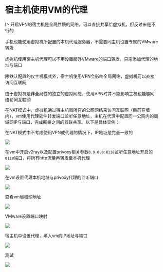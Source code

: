 # 宿主机使用VM的代理


!> 开启VPN的宿主机是全局性质的网络，可以直接共享给虚拟机，但反过来是不行的<br><br>
手机也能使用虚拟机所配置的本机代理服务器，不需要同主机设置专属的VMware转发<br><br>
虚拟机使用宿主机代理可以不用设置额外VMware的端口转发，只需添加代理的地址与端口<br><br>
除默认配置的仅主机模式外，宿主机使用VPN会影响全局网络，虚拟机可以直接访问互联网<br><br>
由于虚拟机是非全局性的独立的虚拟网络，使用VPN时并不能影响主机也能够网络访问互联网<br>

在NAT模式中，虚拟机通过宿主机器所在的公网网络来访问互联网（目前在墙内），vm使用代理软件转发端口监听任意地址，主机在代理中配置同一公网内的局域网IP与端口，完成网络之间的互联共享。以下是具体实例：

在NAT模式中不考虑使用VPN或代理的情况下，IP地址是完全一致的

![](https://raw.githubusercontent.com/loremwalker/fq-book/master/docs/images/2018-05-13_005931.png)

在vm中开启v2ray以及配置privoxy相关参数`0.0.0.0:8118`监听任意地址开启的`8118`端口，将所有http流量再转发至本机代理

![](https://raw.githubusercontent.com/loremwalker/fq-book/master/docs/images/2018-05-12_065612.png)

在vm设置代理本机地址与privoxy代理的监听端口

![](https://raw.githubusercontent.com/loremwalker/fq-book/master/docs/images/2018-05-13_013525.png)

查看vm局域网地址

![](https://raw.githubusercontent.com/loremwalker/fq-book/master/docs/images/2018-05-13_014622.png)

VMware设置端口映射

![](https://raw.githubusercontent.com/loremwalker/fq-book/master/docs/images/2018-05-13_015340%20%281%29.png)

宿主机中设置代理，填入vm的IP地址与端口

![](https://raw.githubusercontent.com/loremwalker/fq-book/master/docs/images/2018-05-13_020423%20%281%29.png)

测试

![](https://raw.githubusercontent.com/loremwalker/fq-book/master/docs/images/2018-05-13_021830.png)




